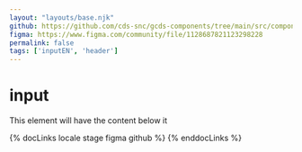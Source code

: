 ```yaml
---
layout: "layouts/base.njk"
github: https://github.com/cds-snc/gcds-components/tree/main/src/components/gcds-input
figma: https://www.figma.com/community/file/1128687821123298228
permalink: false
tags: ['inputEN', 'header']
---
```


# input

This element will have the content below it

{% docLinks locale stage figma github %}
{% enddocLinks %}
